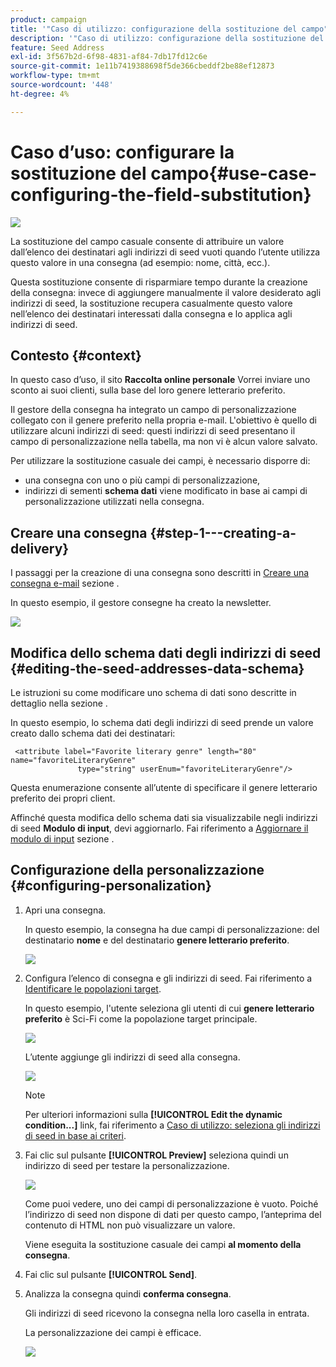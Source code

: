 ```yaml
---
product: campaign
title: '"Caso di utilizzo: configurazione della sostituzione del campo"'
description: '"Caso di utilizzo: configurazione della sostituzione del campo"'
feature: Seed Address
exl-id: 3f567b2d-6f98-4831-af84-7db17fd12c6e
source-git-commit: 1e11b7419388698f5de366cbeddf2be88ef12873
workflow-type: tm+mt
source-wordcount: '448'
ht-degree: 4%

---
```


# Caso d’uso: configurare la sostituzione del campo{#use-case-configuring-the-field-substitution}

![](../../assets/common.svg)

La sostituzione del campo casuale consente di attribuire un valore dall’elenco dei destinatari agli indirizzi di seed vuoti quando l’utente utilizza questo valore in una consegna (ad esempio: nome, città, ecc.).

Questa sostituzione consente di risparmiare tempo durante la creazione della consegna: invece di aggiungere manualmente il valore desiderato agli indirizzi di seed, la sostituzione recupera casualmente questo valore nell’elenco dei destinatari interessati dalla consegna e lo applica agli indirizzi di seed.

## Contesto {#context}

In questo caso d’uso, il sito **Raccolta online personale** Vorrei inviare uno sconto ai suoi clienti, sulla base del loro genere letterario preferito.

Il gestore della consegna ha integrato un campo di personalizzazione collegato con il genere preferito nella propria e-mail. L&#39;obiettivo è quello di utilizzare alcuni indirizzi di seed: questi indirizzi di seed presentano il campo di personalizzazione nella tabella, ma non vi è alcun valore salvato.

Per utilizzare la sostituzione casuale dei campi, è necessario disporre di:

* una consegna con uno o più campi di personalizzazione,
* indirizzi di sementi **schema dati** viene modificato in base ai campi di personalizzazione utilizzati nella consegna.

## Creare una consegna {#step-1---creating-a-delivery}

I passaggi per la creazione di una consegna sono descritti in [Creare una consegna e-mail](creating-an-email-delivery.md) sezione .

In questo esempio, il gestore consegne ha creato la newsletter.

![](assets/dlv_seeds_usecase_24.png)

## Modifica dello schema dati degli indirizzi di seed {#editing-the-seed-addresses-data-schema}

Le istruzioni su come modificare uno schema di dati sono descritte in dettaglio nella sezione .

In questo esempio, lo schema dati degli indirizzi di seed prende un valore creato dallo schema dati dei destinatari:

```
 <attribute label="Favorite literary genre" length="80" name="favoriteLiteraryGenre"
               type="string" userEnum="favoriteLiteraryGenre"/>
```

Questa enumerazione consente all’utente di specificare il genere letterario preferito dei propri client.

Affinché questa modifica dello schema dati sia visualizzabile negli indirizzi di seed **Modulo di input**, devi aggiornarlo. Fai riferimento a [Aggiornare il modulo di input](use-case--selecting-seed-addresses-on-criteria.md#updating-the-input-form) sezione .

## Configurazione della personalizzazione {#configuring-personalization}

1. Apri una consegna.

   In questo esempio, la consegna ha due campi di personalizzazione: del destinatario **nome** e del destinatario **genere letterario preferito**.

   ![](assets/dlv_seeds_usecase_25.png)

1. Configura l’elenco di consegna e gli indirizzi di seed. Fai riferimento a [Identificare le popolazioni target](steps-defining-the-target-population.md).

   In questo esempio, l&#39;utente seleziona gli utenti di cui **genere letterario preferito** è Sci-Fi come la popolazione target principale.

   ![](assets/dlv_seeds_usecase_26.png)

   L’utente aggiunge gli indirizzi di seed alla consegna.

   ![](assets/dlv_seeds_usecase_27.png)

   >[!NOTE]
   >
   >Per ulteriori informazioni sulla **[!UICONTROL Edit the dynamic condition...]** link, fai riferimento a [Caso di utilizzo: seleziona gli indirizzi di seed in base ai criteri](use-case--selecting-seed-addresses-on-criteria.md).

1. Fai clic sul pulsante **[!UICONTROL Preview]** seleziona quindi un indirizzo di seed per testare la personalizzazione.

   ![](assets/dlv_seeds_usecase_28.png)

   Come puoi vedere, uno dei campi di personalizzazione è vuoto. Poiché l’indirizzo di seed non dispone di dati per questo campo, l’anteprima del contenuto di HTML non può visualizzare un valore.

   Viene eseguita la sostituzione casuale dei campi **al momento della consegna**.

1. Fai clic sul pulsante **[!UICONTROL Send]**.
1. Analizza la consegna quindi **conferma consegna**.

   Gli indirizzi di seed ricevono la consegna nella loro casella in entrata.

   La personalizzazione dei campi è efficace.

   ![](assets/dlv_seeds_usecase_08.png)

